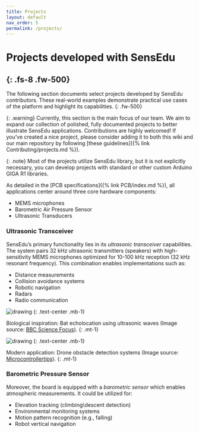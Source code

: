```yaml
---
title: Projects
layout: default
nav_order: 5
permalink: /projects/
---
```


# Projects developed with SensEdu
{: .fs-8 .fw-500}
---

The following section documents select projects developed by SensEdu contributors. These real-world examples demonstrate practical use cases of the platform and highlight its capabilities.
{: .fw-500}

{: .warning}
Currently, this section is the main focus of our team. We aim to expand our collection of polished, fully documented projects to better illustrate SensEdu applications. Contributions are highly welcomed! If you’ve created a nice project, please consider adding it to both this wiki and our main repository by following [these guidelines]({% link Contributing/projects.md %}).

{: .note}
Most of the projects utilize SensEdu library, but it is not explicitly necessary, you can develop projects with standard or other custom Arduino GIGA R1 libraries.

As detailed in the [PCB specifications]({% link PCB/index.md %}), all applications center around three core hardware components:
* MEMS microphones
* Barometric Air Pressure Sensor
* Ultrasonic Transducers

### Ultrasonic Transceiver
SensEdu’s primary functionality lies in its *ultrasonic transceiver* capabilities. The system pairs 32 kHz ultrasonic transmitters (speakers) with high-sensitivity MEMS microphones optimized for 10-100 kHz reception (32 kHz resonant frequency). This combination enables implementations such as:
* Distance measurements
* Collision avoidance systems
* Robotic navigation
* Radars
* Radio communication

<img src="{{site.baseurl}}/assets/images/UltrasonicBat.png" alt="drawing"/>
{: .text-center .mb-1}

Biological inspiration: Bat echolocation using ultrasonic waves (Image source: [BBC Science Focus]).
{: .mt-1}

<img src="{{site.baseurl}}/assets/images/UltrasonicDrone.png" alt="drawing"/>
{: .text-center .mb-1}

Modern application: Drone obstacle detection systems (Image source: [Microcontrollertips]).
{: .mt-1}

### Barometric Pressure Sensor
Moreover, the board is equipped with a *barometric sensor* which enables atmospheric measurements. It could be utilized for:
* Elevation tracking (climbing\descent detection)
* Environmental monitoring systems
* Motion pattern recognition (e.g., falling)
* Robot vertical navigation

[BBC Science Focus]: https://www.sciencefocus.com/nature/how-does-echolocation-work
[Microcontrollertips]: https://www.microcontrollertips.com/principle-applications-limitations-ultrasonic-sensors-faq/